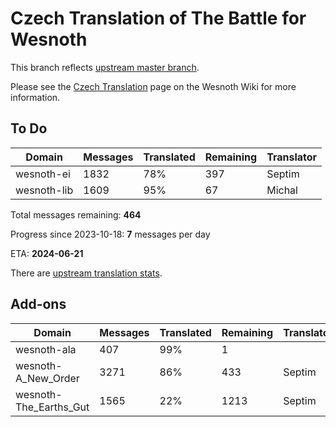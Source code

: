 # Czech Translation of The Battle for Wesnoth

This branch reflects [upstream master branch](https://github.com/wesnoth/wesnoth/tree/master).

Please see the [Czech Translation](https://wiki.wesnoth.org/CzechTranslation) page on the Wesnoth Wiki for more information.

## To Do

Domain | Messages | Translated | Remaining | Translator
------ | -------- | ---------- | --------- | ----------
wesnoth-ei | 1832 | 78% | 397 | Septim
wesnoth-lib | 1609 | 95% | 67 | Michal

Total messages remaining: **464**

Progress since 2023-10-18: **7** messages per day

ETA: **2024-06-21**

There are [upstream translation stats](https://www.wesnoth.org/gettext/?view=langs&version=master&lang=cs).

## Add-ons
Domain | Messages | Translated | Remaining | Translator
------ | -------- | ---------- | --------- | ----------
wesnoth-ala | 407 | 99% | 1 |
wesnoth-A_New_Order | 3271 | 86% | 433 | Septim
wesnoth-The_Earths_Gut | 1565 | 22% | 1213 | Septim
